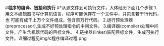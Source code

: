 #**程序的编译、链接和执行**
#*从源文件到可执行文件，大体经历下面几个步骤
   1.用文本编辑器书写计算机语言，程序可能保存在一个文件中，只包含若干行代码，也
    可能有成千上万个文件组成，包含百万行代码。
   2.运行预处理器(preprocessor),生成不好预处理指令的中间文件。
   3.编译器(compiler)处理中间文件，产生含机器代码的目标文件。
   4.链接器(linker)装配目标文件，生成可执行文件。详细过程见img/c程序编译过程.png